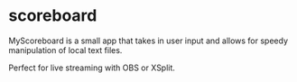 # scoreboard
MyScoreboard is a small app that takes in user input and allows for speedy manipulation of local text files. 

Perfect for live streaming with OBS or XSplit.
